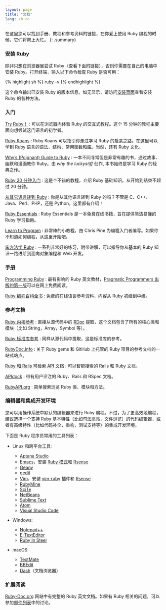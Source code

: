 ```yaml
---
layout: page
title: "文档"
lang: zh_cn
---
```


在这里您可以找到手册、教程和参考资料的链接，在你爱上使用 Ruby 编程的时候，它们将帮上大忙。
{: .summary}

### 安装 Ruby

除非只想在浏览器里尝试 Ruby（查看下面的链接），否则你需要在自己的电脑中安装 Ruby。打开终端，输入以下命令检查 Ruby 是否可用：

{% highlight sh %}
ruby -v
{% endhighlight %}

这个命令输出已安装 Ruby 的版本信息。如无显示，请访问[安装页面](installation/)查看安装 Ruby 的各种方法。

### 入门

[Try Ruby！][1]
: 可以在浏览器内体验 Ruby 的交互式教程。这个 15 分钟的教程主要面向想尝试这门语言的初学者。

[Ruby Koans][2]
: Ruby Koans 可以指引你走过学习 Ruby 的启蒙之路。在这里可以学到 Ruby 语言的语法、结构、常用函数和库。当然，还有 Ruby 文化。

[Why’s (Poignant) Guide to Ruby][5]
: 一本不同寻常但是非常有趣的书，通过故事、幽默和漫画教你 Ruby。由 *why the luckystiff* 创作, 本书始终是学习 Ruby 的经典之作。

[Ruby 20 分钟入门](/zh_cn/documentation/quickstart/)
: 这是个不错的教程，介绍 Ruby 基础知识。从开始到结束不超过 20 分钟。


[从其它语言转到 Ruby](/zh_cn/documentation/ruby-from-other-languages/)
: 你是从其他语言转到 Ruby 的吗？不管是 C、C++、Java、Perl、PHP，还是 Python，这里都有介绍！

[Ruby Essentials][7]
: Ruby Essentials 是一本免费在线书籍，旨在提供简洁易懂的 Ruby 学习指南。

[Learn to Program][8]
: 非常棒的小教程，由 Chris Pine 为编程入门者编写。如果你不知道如何编程，从这里开始吧。

[笨方法学 Ruby][38]
: 一系列非常好的练习，附带讲解，可以指导你从基本的 Ruby 知识一路进阶到面向对象编程和 Web 开发。

### 手册

[Programming Ruby][9]
: 最有影响的 Ruby 英文教材，[Pragmatic Programmers 出版的第一版][10]可以在网上免费阅读。

[Ruby 编程百科全书][12]
: 免费的在线语言参考资料，内容从 Ruby 初级到中级。

### 参考文档

[Ruby 内核参考][13]
: 直接从源代码中的 [RDoc][14] 提取，这个文档包含了所有的核心类和模块（比如 String，Array，Symbol 等）。

[Ruby 标准库参考][15]
: 同样从源代码中提取，这是标准库的参考。

[RubyDoc.info][16]
:  关于 Ruby gems 和 GitHub 上托管的 Ruby 项目的参考文档的一站式站点。

[Ruby 和 Rails 可检索 API 文档][17]
: 可以智能搜索的 Rails 和 Ruby 文档。

[APIdock][18]
: 带有用户评注的 Ruby、Rails 和 RSpec 文档。

[RubyAPI.org][rubyapi-org]
: 简单搜索浏览 Ruby 类、模块和方法。

### 编辑器和集成开发环境

您可以用操作系统中默认的编辑器来进行 Ruby 编程。不过，为了更高效地编程，建议选择一个支持 Ruby 基本特性（比如句法高亮，文件浏览）的代码编辑器，或者有高级特性（比如代码补全，重构，测试支持等）的集成开发环境。

下面是 Ruby 程序员常用的工具列表：

* Linux 和跨平台工具:
  * [Aptana Studio][19]
  * [Emacs][20]，安装 [Ruby 模式][21]和 [Rsense][22]
  * [Geany][23]
  * [gedit][24]
  * [Vim][25]，安装 [vim-ruby][26] 插件和 [Rsense][22]
  * [RubyMine][27]
  * [SciTe][28]
  * [NetBeans][36]
  * [Sublime Text][37]
  * [Atom][atom]
  * [Visual Studio Code][vscode]

* Windows:
  * [Notepad++][29]
  * [E-TextEditor][30]
  * [Ruby In Steel][31]

* macOS:
  * [TextMate][32]
  * [BBEdit][33]
  * [Dash][39]（文档浏览器）

### 扩展阅读

[Ruby-Doc.org][34] 网站中有完整的 Ruby 英文文档。如果有 Ruby 相关的问题，可以参加[邮件列表](/zh_cn/community/mailing-lists/)中的讨论。



[1]: https://try.ruby-lang.org/
[2]: https://rubykoans.com/
[5]: https://poignant.guide
[7]: http://www.techotopia.com/index.php/Ruby_Essentials
[8]: http://pine.fm/LearnToProgram/
[9]: http://www.ruby-doc.org/docs/ProgrammingRuby/
[10]: http://pragmaticprogrammer.com/titles/ruby/index.html
[12]: http://en.wikibooks.org/wiki/Ruby_programming_language
[13]: http://www.ruby-doc.org/core
[14]: https://ruby.github.io/rdoc/
[15]: http://www.ruby-doc.org/stdlib
[16]: http://www.rubydoc.info/
[17]: http://rubydocs.org/
[18]: http://apidock.com/
[rubyapi-org]: https://rubyapi.org/
[19]: http://www.aptana.com/
[20]: http://www.gnu.org/software/emacs/
[21]: http://www.emacswiki.org/emacs/RubyMode
[22]: http://rsense.github.io/
[23]: http://www.geany.org/
[24]: http://projects.gnome.org/gedit/screenshots.html
[25]: http://www.vim.org/
[26]: https://github.com/vim-ruby/vim-ruby
[27]: http://www.jetbrains.com/ruby/
[28]: http://www.scintilla.org/SciTE.html
[29]: http://notepad-plus-plus.org/
[30]: http://www.e-texteditor.com/
[31]: http://www.sapphiresteel.com/
[32]: http://macromates.com/
[33]: https://www.barebones.com/products/bbedit/
[34]: http://ruby-doc.org
[36]: https://netbeans.org/
[37]: http://www.sublimetext.com/
[38]: https://learncodethehardway.org/ruby/
[39]: http://kapeli.com/dash
[atom]: https://atom.io/
[vscode]: https://code.visualstudio.com/
